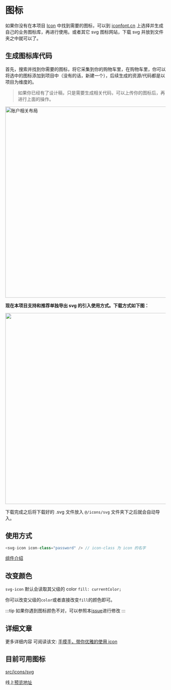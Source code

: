 # 图标

如果你没有在本项目 [Icon](https://github.com/PanJiaChen/vue-element-admin/tree/master/src/icons/svg) 中找到需要的图标，可以到 [iconfont.cn](http://iconfont.cn/) 上选择并生成自己的业务图标库，再进行使用。或者其它 svg 图标网站，下载 svg 并放到文件夹之中就可以了。

## 生成图标库代码

首先，搜索并找到你需要的图标，将它采集到你的购物车里，在购物车里，你可以将选中的图标添加到项目中（没有的话，新建一个），后续生成的资源/代码都是以项目为维度的。

> 如果你已经有了设计稿，只是需要生成相关代码，可以上传你的图标后，再进行上面的操作。

<img width="600" alt="账户相关布局" src="https://gw.alipayobjects.com/zos/rmsportal/jJQYzRyqVFBBamUOppXH.png" />

<br />

**现在本项目支持和推荐单独导出 svg 的引入使用方式。下载方式如下图：**

<img width="600" src="https://gitee.com/panjiachen/gitee-cdn/raw/master/vue-element-admin-site/1f8b1e56-cfd9-4ef7-a0aa-dfb0c2883aa3.gif" />

<br />

下载完成之后将下载好的 .svg 文件放入 `@/icons/svg` 文件夹下之后就会自动导入。

## 使用方式

```js
<svg-icon icon-class="password" /> // icon-class 为 icon 的名字
```

[组件介绍](/zh/feature/component/svg-icon.md)

## 改变颜色

`svg-icon` 默认会读取其父级的 color `fill: currentColor;`

你可以改变父级的`color`或者直接改变`fill`的颜色即可。

:::tip
如果你遇到图标颜色不对，可以参照本[issue](https://github.com/PanJiaChen/vue-element-admin/issues/330)进行修改
:::

## 详细文章

更多详细内容 可阅读该文: [手摸手，带你优雅的使用 icon](https://juejin.im/post/59bb864b5188257e7a427c09)

## 目前可用图标

[src/icons/svg](https://github.com/PanJiaChen/vue-element-admin/tree/master/src/icons/svg)

线上[预览地址](https://panjiachen.github.io/vue-element-admin/#/icon/index)
